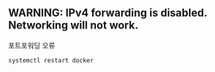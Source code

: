 ## WARNING: IPv4 forwarding is disabled. Networking will not work.
포트포워딩 오류
```
systemctl restart docker
```
